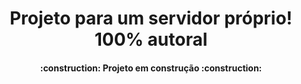 <h1 align="center"> Projeto para um servidor próprio! 100% autoral </h1>
<h4 align="center"> 
    :construction:  Projeto em construção  :construction:
</h4>
